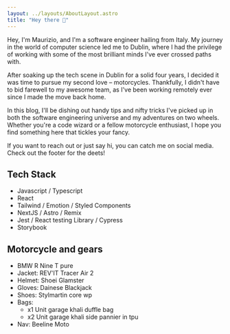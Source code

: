 ```yaml
---
layout: ../layouts/AboutLayout.astro
title: "Hey there 👋"
---
```


Hey, I'm Maurizio, and I'm a software engineer hailing from Italy. My journey in the world of computer science led me to Dublin, where I had the privilege of working with some of the most brilliant minds I've ever crossed paths with.

After soaking up the tech scene in Dublin for a solid four years, I decided it was time to pursue my second love – motorcycles. Thankfully, I didn't have to bid farewell to my awesome team, as I've been working remotely ever since I made the move back home.

In this blog, I'll be dishing out handy tips and nifty tricks I've picked up in both the software engineering universe and my adventures on two wheels. Whether you're a code wizard or a fellow motorcycle enthusiast, I hope you find something here that tickles your fancy.

If you want to reach out or just say hi, you can catch me on social media. Check out the footer for the deets!

## Tech Stack

- Javascript / Typescript
- React
- Tailwind / Emotion / Styled Components
- NextJS / Astro / Remix
- Jest / React testing Library / Cypress
- Storybook

## Motorcycle and gears

- BMW R Nine T pure
- Jacket: REV'IT Tracer Air 2
- Helmet: Shoei Glamster
- Gloves: Dainese Blackjack
- Shoes: Stylmartin core wp
- Bags:
  - x1 Unit garage khali duffle bag
  - x2 Unit garage khali side pannier in tpu
- Nav: Beeline Moto
